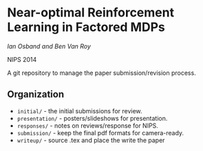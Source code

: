 Near-optimal Reinforcement Learning in Factored MDPs
==========================
*Ian Osband and Ben Van Roy*

NIPS 2014

A git repository to manage the paper submission/revision process.

## Organization

- `initial/` - the initial submissions for review.
- `presentation/` - posters/slideshows for presentation.
- `responses/` - notes on reviews/response for NIPS.
- `submission/` - keep the final pdf formats for camera-ready.
- `writeup/` - source .tex and place the write the paper
